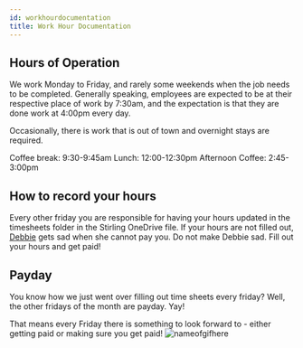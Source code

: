```yaml
---
id: workhourdocumentation
title: Work Hour Documentation
---
```



## Hours of Operation
We work Monday to Friday, and rarely some weekends when the job needs to be completed. 
Generally speaking, employees are expected to be at their respective place of work by 7:30am, and the expectation is that they are done work at 4:00pm every day. 

Occasionally, there is work that is out of town and overnight stays are required. 

Coffee break: 9:30-9:45am
Lunch: 12:00-12:30pm
Afternoon Coffee: 2:45-3:00pm

## How to record your hours
Every other friday you are responsible for having your hours updated in the timesheets folder in the Stirling OneDrive file. If your hours are not filled out, [Debbie](mailto:accounting@stirlingwoodworks.com) gets sad when she cannot pay you. Do not make Debbie sad. Fill out your hours and get paid! 

## Payday
You know how we just went over filling out time sheets every friday? Well, the other fridays of the month are payday. Yay! 

That means every Friday there is something to look forward to - either getting paid or making sure you get paid!
![nameofgifhere](https://media2.giphy.com/media/ADgfsbHcS62Jy/giphy.gif?cid=ecf05e471rh2ql1nxjw0tk4awehfm28ex4f24drjnp6dzchk&rid=giphy.gif&ct=g)
